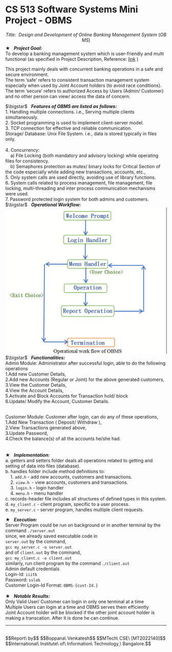 # CS 513 Software Systems Mini Project - OBMS
$$Title:\ \  Design\  and\ Development\ of\ Online\ Banking\ Management\ System\ (OBMS)$$
$\bigstar$ &nbsp; <b><i>Project Goal:</i></b><br> To develop a banking management system which is user-friendly and multi functional 
(as specified in Project Description, Reference: <a href="https://iiitbac-my.sharepoint.com/:b:/g/personal/boppana_venkatesh_iiitb_ac_in/EcQK-nE5hIVGq1gRtiPuFREBCUhx7QMWPTDrTH2OehJ5iw?e=vEONVo">link</a> )
<p>
This project mainly deals with concurrent banking operations in a safe and secure environment.<br/>
The term ‘safe’ refers to consistent transaction management system especially when used by Joint Account holders (to avoid race conditions).<br/>
The term ‘secure’ refers to authorized Access by Users (Admin/ Customer) and no other person can view/ access the data of concern.<br/>
</p>
$\bigstar$ &nbsp; <b><i>Features of OBMS are listed as follows:</i></b><br>
1. Handling multiple connections. i.e., Serving multiple clients simultaneously.<br/>
2. Socket programming is used to implement client-server model.<br/>
3. TCP connection for effective and reliable communication.<br/>
Storage/ Database: Unix File System. i.e., data is stored typically in files only.<br/><br/>
4. Concurrency:<br/>
&nbsp;&nbsp;&nbsp; a) File Locking (both mandatory and advisory locking) while operating files for consistency.<br/>
&nbsp;&nbsp;&nbsp; b) Semaphores protection as mutex/ binary locks for Critical Section of the code especially while adding new transactions, accounts, etc.,<br/>
5. Only system calls are used directly, avoiding use of library functions. <br/>
6. System calls related to process management,  file management, file locking, multi-threading and inter process communication mechanisms were used.<br/>
7. Password protected login system for both admins and customers.<br/>
$\bigstar$ &nbsp; <b><i>Operational Workflow:</i></b><br>
<img src="./images/ss2.png" width="" height=""><br/>
$\bigstar$ &nbsp; <b><i>Functionalities:</i></b><br>	
Admin Module: Administrator after successful login, able to do the following operations<br/>
1.Add new Customer Details,<br/>
2.Add new Accounts (Regular or Joint) for the above generated customers,<br/>
3.View the Customer Details,<br/>
4.View the Account Details,<br/>
5.Activate and Block Accounts for Transaction hold/ block<br/>
6.Update/ Modify the Account, Customer Details.<br/><br/>

Customer Module: Customer after login, can do any of these operations,<br/>
1.Add New Transaction ( Deposit/ Withdraw ),<br/>
2.View Transactions generated above,<br/>
3.Update Password,<br/>
4.Check the balance(s) of all the accounts he/she had.<br/>
<br><br>
$\bigstar$ &nbsp; <b><i>Implementation:</i></b><br>
a. getters and setters folder deals all operations related to getting and setting of data into files (database).<br/>
b. handles folder include method definitions to: <br>
&nbsp;&nbsp;&nbsp; 1. ```add.h``` - add new accounts, customers and transactions.<br/>
&nbsp;&nbsp;&nbsp; 2. ```view.h ```- view accounts, customers and transactions. <br/>
&nbsp;&nbsp;&nbsp; 3. ```login.h``` - login handler <br/>
&nbsp;&nbsp;&nbsp; 4. ```menu.h``` - menu handler <br/>
c. records-header file includes all structures of defined types in this system.<br/>
d. ```my_client.c``` - client program, specific to a user process.<br/>
e. ```my_server.c``` - server program, handles multiple client requests.<br/>

$\bigstar$ &nbsp; <b><i>Execution:</i></b><br>
Server Program could be run on background or in another terminal 
by the command ```./server.out ```<br/>
since, we already saved executable code in <br> ```server.out``` by the command, <br> ```gcc my_server.c -o server.out ```<br> and of ```client.out``` by the command, <br> ```gcc my_client.c -o client.out```
<br/>
similarly, run client program by the command ```./client.out```
<br/>
Admin default credentials
<br>Login-Id: ```iiitb```
<br>Password: ```sslab```
<br>Customer Login-Id Format: ```OBMS-{cust-Id.}```
<br/><br/>
$\bigstar$ &nbsp; <b><i>Notable Results:</i></b><br>
Only Valid User/ Customer can login in only one terminal at a time <br>
Multiple Users can login at a time and OBMS serves them efficiently <br>
Joint Account holder will be blocked if the other joint account holder is making a transcation. After it is done he can continue.<br/>
***
<br> 
$$Report\ by$$
$$Boppana\ Venkatesh$$
$$MTech\ CSE\ [MT2022140]$$
$$International\ Institute\ of\ Information\ Technology,\ Bangalore.$$
